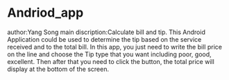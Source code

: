 # Andriod_app
author:Yang Song
main discription:Calculate bill and tip.
This Android Application could be used to determine the tip based on the service received and to the total bill.
In this app, you just need to write the bill price on the line and choose the Tip type that you want including poor, good, excellent. Then after that you need to click the button, the total price will display at the bottom of the screen.
